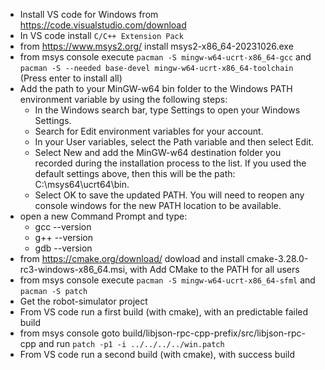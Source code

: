 - Install VS code for Windows from https://code.visualstudio.com/download
- In VS code install `C/C++ Extension Pack`
- from https://www.msys2.org/ install msys2-x86_64-20231026.exe
- from msys console execute `pacman -S mingw-w64-ucrt-x86_64-gcc` and `pacman -S --needed base-devel mingw-w64-ucrt-x86_64-toolchain` (Press enter to install all)
- Add the path to your MinGW-w64 bin folder to the Windows PATH environment variable by using the following steps:
  - In the Windows search bar, type Settings to open your Windows Settings.
  - Search for Edit environment variables for your account.
  - In your User variables, select the Path variable and then select Edit.
  - Select New and add the MinGW-w64 destination folder you recorded during the installation process to the list. If you used the default settings above, then this will be the path: C:\msys64\ucrt64\bin.
  - Select OK to save the updated PATH. You will need to reopen any console windows for the new PATH location to be available.
- open a new Command Prompt and type:
  - gcc --version
  - g++ --version
  - gdb --version
- from https://cmake.org/download/ dowload and install cmake-3.28.0-rc3-windows-x86_64.msi, with Add CMake to the PATH for all users
- from msys console execute `pacman -S mingw-w64-ucrt-x86_64-sfml` and `pacman -S patch`
- Get the robot-simulator project
- From VS code run a first build (with cmake), with an predictable failed build
- from msys console goto build/libjson-rpc-cpp-prefix/src/libjson-rpc-cpp and run `patch -p1 -i ../../../../win.patch`
- From VS code run a second build (with cmake), with success build
